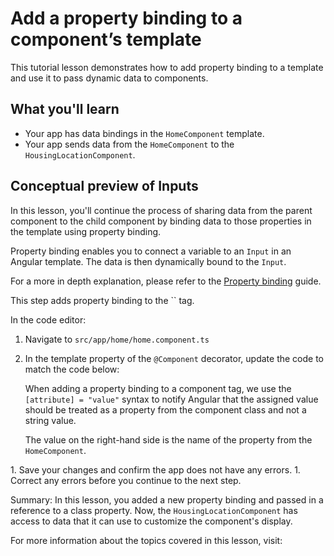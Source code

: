 # Add a property binding to a component’s template

This tutorial lesson demonstrates how to add property binding to a template and use it to pass dynamic data to components.

<docs-video src="https://www.youtube.com/embed/eM3zi_n7lNs?si=AsiczpWnMz5HhJqB&amp;start=599"/>

## What you'll learn

* Your app has data bindings in the `HomeComponent` template.
* Your app sends data from the `HomeComponent` to the `HousingLocationComponent`.

## Conceptual preview of Inputs

In this lesson, you'll continue the process of sharing data from the parent component to the child component by binding data to those properties in the template using property binding.

Property binding enables you to connect a variable to an `Input` in an Angular template. The data is then dynamically bound to the `Input`.

For a more in depth explanation, please refer to the [Property binding](guide/templates/property-binding) guide.

<docs-workflow>

<docs-step title="Update the `HomeComponent` template">
This step adds property binding to the `<app-housing-location>` tag.

In the code editor:

1. Navigate to `src/app/home/home.component.ts`
1. In the template property of the `@Component` decorator, update the code to match the code below:
    <docs-code header="Add housingLocation property binding" path="adev/src/content/tutorials/first-app/steps/07-dynamic-template-values/src/app/home/home.component.ts" visibleLines="[17,19]"/>

    When adding a property binding to a component tag, we use the `[attribute] = "value"` syntax to notify Angular that the assigned value should be treated as a property from the component class and not a string value.

    The value on the right-hand side is the name of the property from the `HomeComponent`.
</docs-step>

<docs-step title="Confirm the code still works">
1.  Save your changes and confirm the app does not have any errors.
1.  Correct any errors before you continue to the next step.
</docs-step>

</docs-workflow>

Summary: In this lesson, you added a new property binding and passed in a reference to a class property. Now, the `HousingLocationComponent` has access to data that it can use to customize the component's display.

For more information about the topics covered in this lesson, visit:

<docs-pill-row>
  <docs-pill href="guide/templates/property-binding" title="Property binding"/>
</docs-pill-row>
